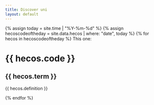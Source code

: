 ```yaml
---
title: Discover uni
layout: default
--- 
```

{% assign today = site.time | "%Y-%m-%d" %}
{% assign hecoscodeoftheday = site.data.hecos | where: "date", today %}
{% for hecos in hecoscodeoftheday %}
This one:
 <h1>  {{ hecos.code }} </h1>
  <h2> {{ hecos.term }} </h2>
  <p> {{ hecos.definition }} </p>
{% endfor %}

